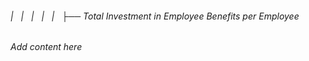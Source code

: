 ###### |   |   |   |   |   ├── Total Investment in Employee Benefits per Employee

*Add content here*